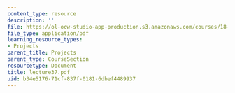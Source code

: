 ```yaml
---
content_type: resource
description: ''
file: https://ol-ocw-studio-app-production.s3.amazonaws.com/courses/18-704-seminar-in-algebra-and-number-theory-rational-points-on-elliptic-curves-fall-2004/b34e517671cf837f01816dbef4489937_lecture37.pdf
file_type: application/pdf
learning_resource_types:
- Projects
parent_title: Projects
parent_type: CourseSection
resourcetype: Document
title: lecture37.pdf
uid: b34e5176-71cf-837f-0181-6dbef4489937
---
```

